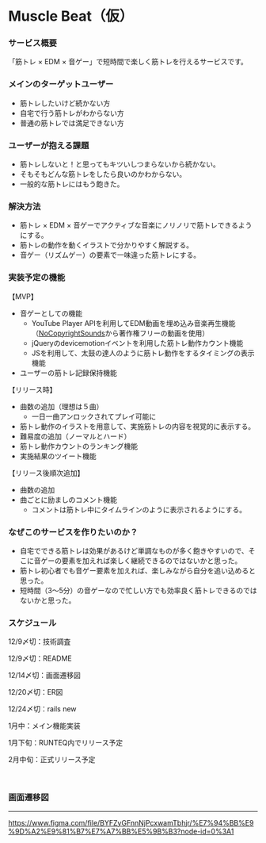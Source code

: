 # Muscle Beat（仮）

### サービス概要

「筋トレ × EDM × 音ゲー」で短時間で楽しく筋トレを行えるサービスです。


### メインのターゲットユーザー

- 筋トレしたいけど続かない方
- 自宅で行う筋トレがわからない方
- 普通の筋トレでは満足できない方


### ユーザーが抱える課題

- 筋トレしないと！と思ってもキツいしつまらないから続かない。
- そもそもどんな筋トレをしたら良いのかわからない。
- 一般的な筋トレにはもう飽きた。


### 解決方法

- 筋トレ × EDM × 音ゲーでアクティブな音楽にノリノリで筋トレできるようにする。
- 筋トレの動作を動くイラストで分かりやすく解説する。
- 音ゲー（リズムゲー）の要素で一味違った筋トレにする。


### 実装予定の機能

【MVP】

- 音ゲーとしての機能
    - YouTube Player APIを利用してEDM動画を埋め込み音楽再生機能（[NoCopyrightSounds](https://www.youtube.com/channel/UC_aEa8K-EOJ3D6gOs7HcyNg)から著作権フリーの動画を使用）
    - jQueryのdevicemotionイベントを利用した筋トレ動作カウント機能
    - JSを利用して、太鼓の達人のように筋トレ動作をするタイミングの表示機能
- ユーザーの筋トレ記録保持機能

【リリース時】

- 曲数の追加（理想は５曲）
    - 一日一曲アンロックされてプレイ可能に
- 筋トレ動作のイラストを用意して、実施筋トレの内容を視覚的に表示する。
- 難易度の追加（ノーマルとハード）
- 筋トレ動作カウントのランキング機能
- 実施結果のツイート機能

【リリース後順次追加】

- 曲数の追加
- 曲ごとに励ましのコメント機能
    - コメントは筋トレ中にタイムラインのように表示されるようにする。


### なぜこのサービスを作りたいのか？

- 自宅でできる筋トレは効果があるけど単調なものが多く飽きやすいので、そこに音ゲーの要素を加えれば楽しく継続できるのではないかと思った。
- 筋トレ初心者でも音ゲー要素を加えれば、楽しみながら自分を追い込めると思った。
- 短時間（3〜5分）の音ゲーなので忙しい方でも効率良く筋トレできるのではないかと思った。


### スケジュール

12/9〆切：技術調査

12/9〆切：README

12/14〆切：画面遷移図

12/20〆切：ER図

12/24〆切：rails new

1月中：メイン機能実装

1月下旬：RUNTEQ内でリリース予定

2月中旬：正式リリース予定

<br>

### 画面遷移図
---
https://www.figma.com/file/BYFZyGFnnNjPcxwamTbhjr/%E7%94%BB%E9%9D%A2%E9%81%B7%E7%A7%BB%E5%9B%B3?node-id=0%3A1